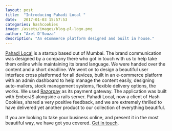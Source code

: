 ```yaml
---
layout: post
title:  "Introducing Pahadi Local "
date:   2017-01-03 15:57:53
categories: hashcookies
image: /assets/images/blog-pl-logo.png
author: "Axel D'Souza"
description: "An eCommerce platform designed and built in house."
---
```


[Pahadi Local](http://pahadilocal.com) is a startup based out of Mumbai. The brand communication was designed by a company there who got in touch with us to help take them online while maintaining its brand language. We were handed over the content and a short deadline. We went on to design a beautiful user interface cross platformed for all devices, built in an e-commerce platform with an admin dashboard to help manage the content easily, designing auto-mailers, stock management systems, flexible delivery options, the works. We used [Razorpay](http://razorpay.com) as its payment gateway. The application was built with EmberJS alongside a rails server. Pahadi Local, now a client of Hash Cookies, shared a very positive feedback, and we are extremely thrilled to have delivered yet another product to our collection of everything beautiful.

If you are looking to take your business online, and present it in the most beautiful way, we have got you covered. [Get in touch](http://hashcooki.es/contact/).
